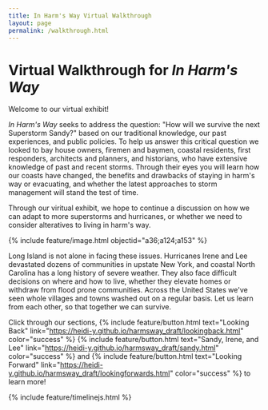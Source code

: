 ```yaml
---
title: In Harm's Way Virtual Walkthrough
layout: page
permalink: /walkthrough.html
---
```


# Virtual Walkthrough for *In Harm's Way* 

Welcome to our virtual exhibit!

*In Harm's Way* seeks to address the question: "How will we survive the next Superstorm Sandy?" based on our traditional knowledge, our past experiences, and public policies. To help us answer this critical question we looked to bay house owners, firemen and baymen, coastal residents, first responders, architects and planners, and historians, who have extensive knowledge of past and recent storms. Through their eyes you will learn how our coasts have changed, the benefits and drawbacks of staying in harm's way or evacuating, and whether the latest approaches to storm management will stand the test of time. 

Through our viritual exhibit, we hope to continue a discussion on how we can adapt to more superstorms and hurricanes, or whether we need to consider alteratives to living in harm's way. 

{% include feature/image.html objectid="a36;a124;a153" %}

Long Island is not alone in facing these issues. Hurricanes Irene and Lee devastated dozens of communities in upstate New York, and coastal North Carolina has a long history of severe weather. They also face difficult decisions on where and how to live, whether they elevate homes or withdraw from flood prone communities. Across the United States we've seen whole villages and towns washed out on a regular basis. Let us learn from each other, so that together we can survive. 

Click through our sections, {% include feature/button.html text="Looking Back" link="https://heidi-y.github.io/harmsway_draft/lookingback.html" color="success" %} {% include feature/button.html text="Sandy, Irene, and Lee" link="https://heidi-y.github.io/harmsway_draft/sandy.html" color="success" %} and {% include feature/button.html text="Looking Forward" link="https://heidi-y.github.io/harmsway_draft/lookingforwards.html" color="success" %} to learn more! 

{% include feature/timelinejs.html %}

